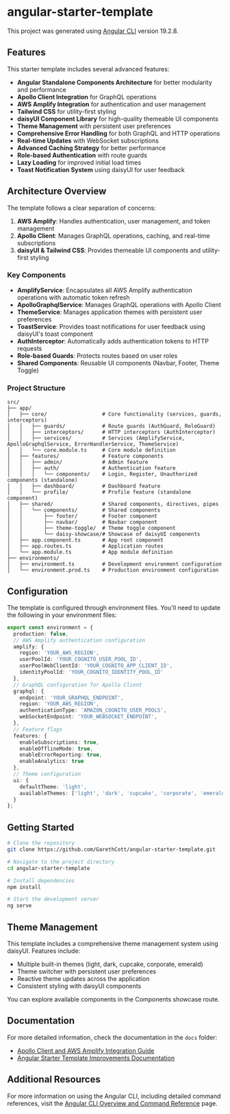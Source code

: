# angular-starter-template

This project was generated using [Angular CLI](https://github.com/angular/angular-cli) version 19.2.8.

## Features

This starter template includes several advanced features:

- **Angular Standalone Components Architecture** for better modularity and performance
- **Apollo Client Integration** for GraphQL operations
- **AWS Amplify Integration** for authentication and user management
- **Tailwind CSS** for utility-first styling 
- **daisyUI Component Library** for high-quality themeable UI components
- **Theme Management** with persistent user preferences
- **Comprehensive Error Handling** for both GraphQL and HTTP operations
- **Real-time Updates** with WebSocket subscriptions
- **Advanced Caching Strategy** for better performance
- **Role-based Authentication** with route guards
- **Lazy Loading** for improved initial load times
- **Toast Notification System** using daisyUI for user feedback

## Architecture Overview

The template follows a clear separation of concerns:

1. **AWS Amplify**: Handles authentication, user management, and token management
2. **Apollo Client**: Manages GraphQL operations, caching, and real-time subscriptions
3. **daisyUI & Tailwind CSS**: Provides themeable UI components and utility-first styling

### Key Components

- **AmplifyService**: Encapsulates all AWS Amplify authentication operations with automatic token refresh
- **ApolloGraphqlService**: Manages GraphQL operations with Apollo Client
- **ThemeService**: Manages application themes with persistent user preferences
- **ToastService**: Provides toast notifications for user feedback using daisyUI's toast component
- **AuthInterceptor**: Automatically adds authentication tokens to HTTP requests
- **Role-based Guards**: Protects routes based on user roles
- **Shared Components**: Reusable UI components (Navbar, Footer, Theme Toggle)

### Project Structure

```
src/
├── app/
│   ├── core/                  # Core functionality (services, guards, interceptors)
│   │   ├── guards/            # Route guards (AuthGuard, RoleGuard)
│   │   ├── interceptors/      # HTTP interceptors (AuthInterceptor)
│   │   ├── services/          # Services (AmplifyService, ApolloGraphqlService, ErrorHandlerService, ThemeService)
│   │   └── core.module.ts     # Core module definition
│   ├── features/              # Feature components
│   │   ├── admin/             # Admin feature
│   │   ├── auth/              # Authentication feature
│   │   │   └── components/    # Login, Register, Unauthorized components (standalone)
│   │   ├── dashboard/         # Dashboard feature
│   │   └── profile/           # Profile feature (standalone component)
│   ├── shared/                # Shared components, directives, pipes
│   │   └── components/        # Shared components
│   │       ├── footer/        # Footer component
│   │       ├── navbar/        # Navbar component 
│   │       ├── theme-toggle/  # Theme toggle component
│   │       └── daisy-showcase/# Showcase of daisyUI components
│   ├── app.component.ts       # App root component
│   ├── app.routes.ts          # Application routes
│   └── app.module.ts          # App module definition
├── environments/
│   ├── environment.ts         # Development environment configuration
│   └── environment.prod.ts    # Production environment configuration
```

## Configuration

The template is configured through environment files. You'll need to update the following in your environment files:

```typescript
export const environment = {
  production: false,
  // AWS Amplify authentication configuration
  amplify: {
    region: 'YOUR_AWS_REGION',
    userPoolId: 'YOUR_COGNITO_USER_POOL_ID',
    userPoolWebClientId: 'YOUR_COGNITO_APP_CLIENT_ID',
    identityPoolId: 'YOUR_COGNITO_IDENTITY_POOL_ID'
  },
  // GraphQL configuration for Apollo Client
  graphql: {
    endpoint: 'YOUR_GRAPHQL_ENDPOINT',
    region: 'YOUR_AWS_REGION',
    authenticationType: 'AMAZON_COGNITO_USER_POOLS',
    webSocketEndpoint: 'YOUR_WEBSOCKET_ENDPOINT',
  },
  // Feature flags
  features: {
    enableSubscriptions: true,
    enableOfflineMode: true,
    enableErrorReporting: true,
    enableAnalytics: true
  },
  // Theme configuration
  ui: {
    defaultTheme: 'light',
    availableThemes: ['light', 'dark', 'cupcake', 'corporate', 'emerald']
  }
};
```

## Getting Started

```bash
# Clone the repository
git clone https://github.com/GarethCott/angular-starter-template.git

# Navigate to the project directory
cd angular-starter-template

# Install dependencies
npm install

# Start the development server
ng serve
```

## Theme Management

This template includes a comprehensive theme management system using daisyUI. Features include:

- Multiple built-in themes (light, dark, cupcake, corporate, emerald)
- Theme switcher with persistent user preferences
- Reactive theme updates across the application
- Consistent styling with daisyUI components

You can explore available components in the Components showcase route.

## Documentation

For more detailed information, check the documentation in the `docs` folder:

- [Apollo Client and AWS Amplify Integration Guide](docs/APOLLO_AMPLIFY_INTEGRATION.md)
- [Angular Starter Template Improvements Documentation](docs/ANGULAR_STARTER_TEMPLATE_IMPROVEMENTS.md)

## Additional Resources

For more information on using the Angular CLI, including detailed command references, visit the [Angular CLI Overview and Command Reference](https://angular.dev/tools/cli) page.
